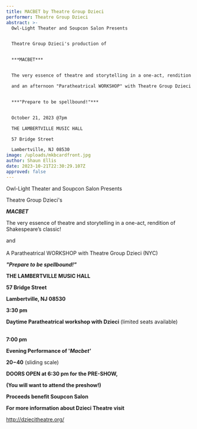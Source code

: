 ```yaml
---
title: MACBET by Theatre Group Dzieci
performer: Theatre Group Dzieci
abstract: >-
  Owl-Light Theater and Soupcon Salon Presents


  Theatre Group Dzieci's production of 


  ***MACBET***


  The very essence of theatre and storytelling in a one-act, rendition of Shakespeare’s classic... 

  and an afternoon "Paratheatrical WORKSHOP" with Theatre Group Dzieci (NYC)


  ***"Prepare to be spellbound!"***


  October 21, 2023 @7pm

  THE LAMBERTVILLE MUSIC HALL

  57 Bridge Street

  Lambertville, NJ 08530
image: /uploads/mkbcardfront.jpg
author: Shaun Ellis
date: 2023-10-21T22:30:29.107Z
approved: false
---
```

Owl-Light Theater and Soupcon Salon Presents

Theatre Group Dzieci's

***MACBET***

The very essence of theatre and storytelling in a one-act, rendition of Shakespeare’s classic!

and \
\
A Paratheatrical WORKSHOP with Theatre Group Dzieci (NYC)

***"Prepare to be spellbound!"***



**THE LAMBERTVILLE MUSIC HALL**

**57 Bridge Street** 

**Lambertville, NJ 08530**



**3:30 pm** 

**Daytime Paratheatrical workshop with Dzieci** (limited seats available)

**\
7:00 pm** 

**Evening Performance of '*Macbet'***

**$20-$40** (sliding scale)

**DOORS OPEN at 6:30 pm for the PRE-SHOW,** 

**(You will want to attend the preshow!)**

**Proceeds benefit Soupcon Salon**

**For more information about Dzieci Theatre visit** 

<http://dziecitheatre.org/>